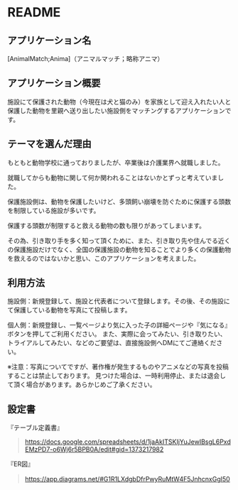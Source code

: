 # README

## アプリケーション名
 [AnimalMatch;Anima]（アニマルマッチ；略称アニマ）

## アプリケーション概要
 施設にて保護された動物（今現在は犬と猫のみ）を家族として迎え入れたい人と保護した動物を里親へ送り出したい施設側をマッチングするアプリケーションです。
　
## テーマを選んだ理由
 もともと動物学校に通っておりましたが、卒業後は介護業界へ就職しました。
 >
 就職してからも動物に関して何か関われることはないかとずっと考えていました。
 >
 保護施設側は、動物を保護したいけど、多頭飼い崩壊を防ぐために保護する頭数を制限している施設が多いです。
 >
 保護する頭数が制限すると救える動物の数も限りがあってしまいます。
 >
 その為、引き取り手を多く知って頂くために、また、引き取り先や住んでる近くの保護施設だけでなく、全国の保護施設の動物を知ることでより多くの保護動物を救えるのではないかと思い、このアプリケーションを考えました。

## 利用方法
  施設側：新規登録して、施設と代表者について登録します。その後、その施設にて保護している動物を写真にて投稿します。
 >
  個人側：新規登録し、一覧ページより気に入った子の詳細ページや『気になる』ボタンを押してご利用ください。
  また、実際に会ってみたい、引き取りたい、トライアルしてみたい、などのご要望は、直接施設側へDMにてご連絡ください。
 >
 ※注意：写真についてですが、著作権が発生するものやアニメなどの写真を投稿することは禁止しております。
 見つけた場合は、一時利用停止、または退会して頂く場合があります。あらかじめご了承ください。

## 設定書
『テーブル定義書』
> https://docs.google.com/spreadsheets/d/1jaAkITSKIjYuJewIBsgL6PxdEMzPD7-o6Wj6r5BPB0A/edit#gid=1373217982

『ER図』
> https://app.diagrams.net/#G1R1LXdgbDfrPwyRuMtW4F5JnhcnxGgI50
　
